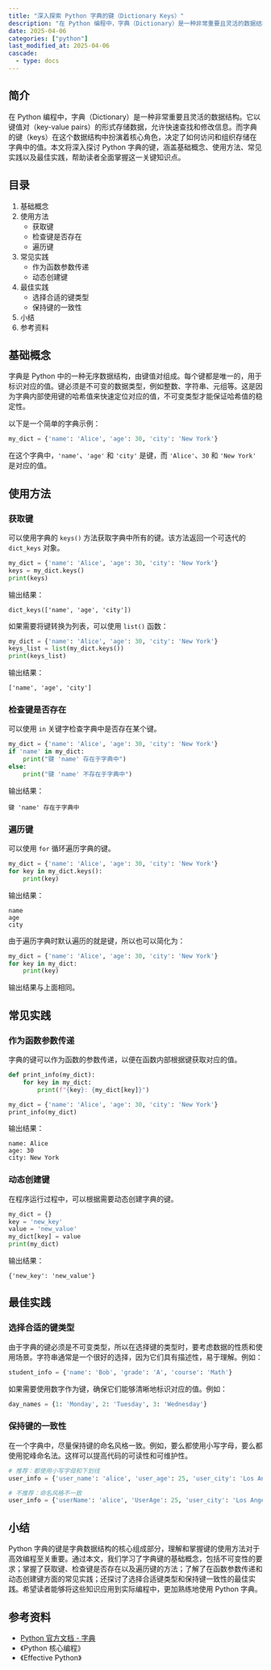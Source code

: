 ```yaml
---
title: "深入探索 Python 字典的键（Dictionary Keys）"
description: "在 Python 编程中，字典（Dictionary）是一种非常重要且灵活的数据结构。它以键值对（key-value pairs）的形式存储数据，允许快速查找和修改信息。而字典的键（keys）在这个数据结构中扮演着核心角色，决定了如何访问和组织存储在字典中的值。本文将深入探讨 Python 字典的键，涵盖基础概念、使用方法、常见实践以及最佳实践，帮助读者全面掌握这一关键知识点。"
date: 2025-04-06
categories: ["python"]
last_modified_at: 2025-04-06
cascade:
  - type: docs
---
```



## 简介
在 Python 编程中，字典（Dictionary）是一种非常重要且灵活的数据结构。它以键值对（key-value pairs）的形式存储数据，允许快速查找和修改信息。而字典的键（keys）在这个数据结构中扮演着核心角色，决定了如何访问和组织存储在字典中的值。本文将深入探讨 Python 字典的键，涵盖基础概念、使用方法、常见实践以及最佳实践，帮助读者全面掌握这一关键知识点。

<!-- more -->
## 目录
1. 基础概念
2. 使用方法
    - 获取键
    - 检查键是否存在
    - 遍历键
3. 常见实践
    - 作为函数参数传递
    - 动态创建键
4. 最佳实践
    - 选择合适的键类型
    - 保持键的一致性
5. 小结
6. 参考资料

## 基础概念
字典是 Python 中的一种无序数据结构，由键值对组成。每个键都是唯一的，用于标识对应的值。键必须是不可变的数据类型，例如整数、字符串、元组等。这是因为字典内部使用键的哈希值来快速定位对应的值，不可变类型才能保证哈希值的稳定性。

以下是一个简单的字典示例：
```python
my_dict = {'name': 'Alice', 'age': 30, 'city': 'New York'}
```
在这个字典中，`'name'`、`'age'` 和 `'city'` 是键，而 `'Alice'`、`30` 和 `'New York'` 是对应的值。

## 使用方法

### 获取键
可以使用字典的 `keys()` 方法获取字典中所有的键。该方法返回一个可迭代的 `dict_keys` 对象。
```python
my_dict = {'name': 'Alice', 'age': 30, 'city': 'New York'}
keys = my_dict.keys()
print(keys)  
```
输出结果：
```
dict_keys(['name', 'age', 'city'])
```
如果需要将键转换为列表，可以使用 `list()` 函数：
```python
my_dict = {'name': 'Alice', 'age': 30, 'city': 'New York'}
keys_list = list(my_dict.keys())
print(keys_list)  
```
输出结果：
```
['name', 'age', 'city']
```

### 检查键是否存在
可以使用 `in` 关键字检查字典中是否存在某个键。
```python
my_dict = {'name': 'Alice', 'age': 30, 'city': 'New York'}
if 'name' in my_dict:
    print("键 'name' 存在于字典中")
else:
    print("键 'name' 不存在于字典中")
```
输出结果：
```
键 'name' 存在于字典中
```

### 遍历键
可以使用 `for` 循环遍历字典的键。
```python
my_dict = {'name': 'Alice', 'age': 30, 'city': 'New York'}
for key in my_dict.keys():
    print(key)
```
输出结果：
```
name
age
city
```
由于遍历字典时默认遍历的就是键，所以也可以简化为：
```python
my_dict = {'name': 'Alice', 'age': 30, 'city': 'New York'}
for key in my_dict:
    print(key)
```
输出结果与上面相同。

## 常见实践

### 作为函数参数传递
字典的键可以作为函数的参数传递，以便在函数内部根据键获取对应的值。
```python
def print_info(my_dict):
    for key in my_dict:
        print(f"{key}: {my_dict[key]}")

my_dict = {'name': 'Alice', 'age': 30, 'city': 'New York'}
print_info(my_dict)
```
输出结果：
```
name: Alice
age: 30
city: New York
```

### 动态创建键
在程序运行过程中，可以根据需要动态创建字典的键。
```python
my_dict = {}
key = 'new_key'
value = 'new_value'
my_dict[key] = value
print(my_dict)  
```
输出结果：
```
{'new_key': 'new_value'}
```

## 最佳实践

### 选择合适的键类型
由于字典的键必须是不可变类型，所以在选择键的类型时，要考虑数据的性质和使用场景。字符串通常是一个很好的选择，因为它们具有描述性，易于理解。例如：
```python
student_info = {'name': 'Bob', 'grade': 'A', 'course': 'Math'}
```
如果需要使用数字作为键，确保它们能够清晰地标识对应的值。例如：
```python
day_names = {1: 'Monday', 2: 'Tuesday', 3: 'Wednesday'}
```

### 保持键的一致性
在一个字典中，尽量保持键的命名风格一致。例如，要么都使用小写字母，要么都使用驼峰命名法。这样可以提高代码的可读性和可维护性。
```python
# 推荐：都使用小写字母和下划线
user_info = {'user_name': 'alice', 'user_age': 25, 'user_city': 'Los Angeles'}

# 不推荐：命名风格不一致
user_info = {'userName': 'alice', 'UserAge': 25, 'user_city': 'Los Angeles'}
```

## 小结
Python 字典的键是字典数据结构的核心组成部分，理解和掌握键的使用方法对于高效编程至关重要。通过本文，我们学习了字典键的基础概念，包括不可变性的要求；掌握了获取键、检查键是否存在以及遍历键的方法；了解了在函数参数传递和动态创建键方面的常见实践；还探讨了选择合适键类型和保持键一致性的最佳实践。希望读者能够将这些知识应用到实际编程中，更加熟练地使用 Python 字典。

## 参考资料
- [Python 官方文档 - 字典](https://docs.python.org/3/tutorial/datastructures.html#dictionaries)
- 《Python 核心编程》
- 《Effective Python》